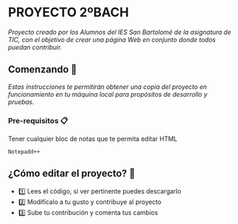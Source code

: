 # PROYECTO 2ºBACH

_Proyecto creado por los Alumnos del IES San Bartolomé de la asignatura de TIC, con el objetivo de crear una página Web en conjunto donde todos puedan contribuir._

## Comenzando 🚀

_Estas instrucciones te permitirán obtener una copia del proyecto en funcionamiento en tu máquina local para propósitos de desarrollo y pruebas._


### Pre-requisitos 📋

Tener cualquier bloc de notas que te permita editar HTML

```
Notepadd++
```

## ¿Cómo editar el proyecto? 🎁

* 1️⃣ Lees el código, si ver pertinente puedes descargarlo
* 2️⃣ Modifícalo a tu gusto y contribuye al proyecto
* 3️⃣ Sube tu contribución y comenta tus cambios
 


